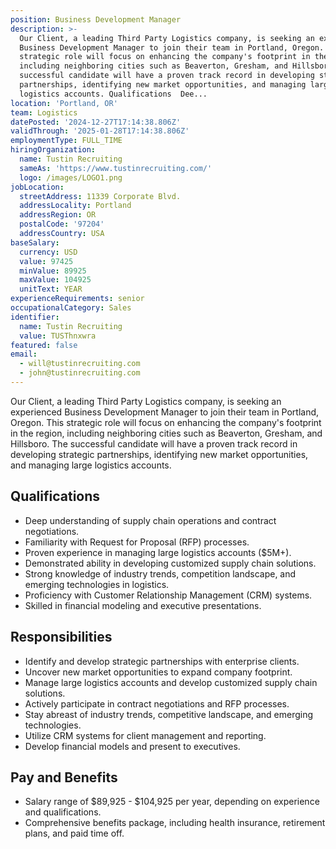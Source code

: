 ```yaml
---
position: Business Development Manager
description: >-
  Our Client, a leading Third Party Logistics company, is seeking an experienced
  Business Development Manager to join their team in Portland, Oregon. This
  strategic role will focus on enhancing the company's footprint in the region,
  including neighboring cities such as Beaverton, Gresham, and Hillsboro. The
  successful candidate will have a proven track record in developing strategic
  partnerships, identifying new market opportunities, and managing large
  logistics accounts. Qualifications  Dee...
location: 'Portland, OR'
team: Logistics
datePosted: '2024-12-27T17:14:38.806Z'
validThrough: '2025-01-28T17:14:38.806Z'
employmentType: FULL_TIME
hiringOrganization:
  name: Tustin Recruiting
  sameAs: 'https://www.tustinrecruiting.com/'
  logo: /images/LOGO1.png
jobLocation:
  streetAddress: 11339 Corporate Blvd.
  addressLocality: Portland
  addressRegion: OR
  postalCode: '97204'
  addressCountry: USA
baseSalary:
  currency: USD
  value: 97425
  minValue: 89925
  maxValue: 104925
  unitText: YEAR
experienceRequirements: senior
occupationalCategory: Sales
identifier:
  name: Tustin Recruiting
  value: TUSThnxwra
featured: false
email:
  - will@tustinrecruiting.com
  - john@tustinrecruiting.com
---
```




Our Client, a leading Third Party Logistics company, is seeking an experienced Business Development Manager to join their team in Portland, Oregon. This strategic role will focus on enhancing the company's footprint in the region, including neighboring cities such as Beaverton, Gresham, and Hillsboro. The successful candidate will have a proven track record in developing strategic partnerships, identifying new market opportunities, and managing large logistics accounts.

## Qualifications

- Deep understanding of supply chain operations and contract negotiations.
- Familiarity with Request for Proposal (RFP) processes.
- Proven experience in managing large logistics accounts ($5M+).
- Demonstrated ability in developing customized supply chain solutions.
- Strong knowledge of industry trends, competition landscape, and emerging technologies in logistics.
- Proficiency with Customer Relationship Management (CRM) systems.
- Skilled in financial modeling and executive presentations.

## Responsibilities

- Identify and develop strategic partnerships with enterprise clients.
- Uncover new market opportunities to expand company footprint.
- Manage large logistics accounts and develop customized supply chain solutions.
- Actively participate in contract negotiations and RFP processes.
- Stay abreast of industry trends, competitive landscape, and emerging technologies.
- Utilize CRM systems for client management and reporting.
- Develop financial models and present to executives.

## Pay and Benefits

- Salary range of $89,925 - $104,925 per year, depending on experience and qualifications.
- Comprehensive benefits package, including health insurance, retirement plans, and paid time off.
